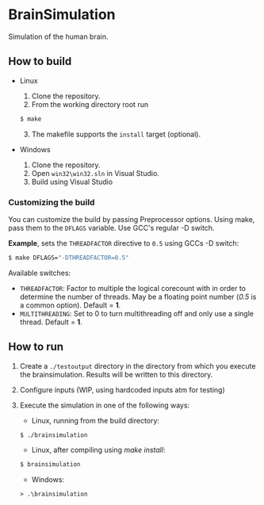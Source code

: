 # BrainSimulation

Simulation of the human brain.

## How to build

* Linux
    1. Clone the repository.
    2. From the working directory root run

    ```bash
    $ make
    ```
    
    3. The makefile supports the `install` target (optional).

* Windows
    1. Clone the repository.
    2. Open `win32\win32.sln` in Visual Studio.
    3. Build using Visual Studio

### Customizing the build

You can customize the build by passing Preprocessor options. Using make, pass them to the `DFLAGS` variable. Use GCC's regular -D switch.

**Example**, sets the `THREADFACTOR` directive to `0.5` using GCCs -D switch:

```bash
$ make DFLAGS="-DTHREADFACTOR=0.5"
```

Available switches:
* `THREADFACTOR`: Factor to multiple the logical corecount with in order to determine the number of threads. May be a floating point number (*0.5* is a common option). Default = **1**.
* `MULTITHREADING`: Set to 0 to turn multithreading off and only use a single thread. Default = **1**.

## How to run

1. Create a `./testoutput` directory in the directory from which you execute the brainsimulation. Results will be written to this directory.
2. Configure inputs (WIP, using hardcoded inputs atm for testing)
3. Execute the simulation in one of the following ways:
    * Linux, running from the build directory:
 
    ```bash
    $ ./brainsimulation
    ```
    
    * Linux, after compiling using *make install*:
    
    ```bash
    $ brainsimulation
    ```
    
    * Windows:
    
    ```pwsh
    > .\brainsimulation
    ```
